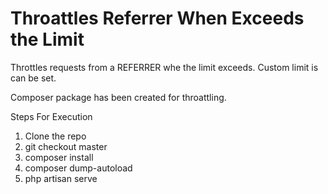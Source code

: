 # Throattles Referrer When Exceeds the Limit
Throttles requests from a REFERRER whe the limit exceeds. Custom limit is can be set. 

Composer package has been created for throattling.

Steps For Execution

1. Clone the repo
2. git checkout master
3. composer install
4. composer dump-autoload 
5. php artisan serve
